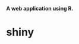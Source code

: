 
<!-- README.md is generated from README.Rmd. Please edit that file -->

**A web application using R.**

# shiny

<!-- badges: start -->
<!-- badges: end -->
